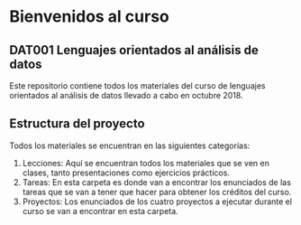 # Bienvenidos al curso
## DAT001 Lenguajes orientados al análisis de datos

Este repositorio contiene todos los materiales del curso de lenguajes orientados al análisis de datos llevado a cabo en octubre 2018.

## Estructura del proyecto

Todos los materiales se encuentran en las siguientes categorías:

  1. Lecciones: Aquí se encuentran todos los materiales que se ven en clases, tanto presentaciones como ejercicios prácticos.
  2. Tareas: En esta carpeta es donde van a encontrar los enunciados de las tareas que se van a tener que hacer para obtener los créditos del curso.
  3. Proyectos: Los enunciados de los cuatro proyectos a ejecutar durante el curso se van a encontrar en esta carpeta.
